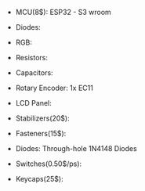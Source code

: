 - MCU(8$): ESP32 - S3 wroom
- Diodes:
- RGB:
- Resistors:
- Capacitors:
- Rotary Encoder: 1x EC11 
- LCD Panel:
- Stabilizers(20$):
- Fasteners(15$):
- Diodes: Through-hole 1N4148 Diodes

- Switches(0.50$/ps):
- Keycaps(25$):
